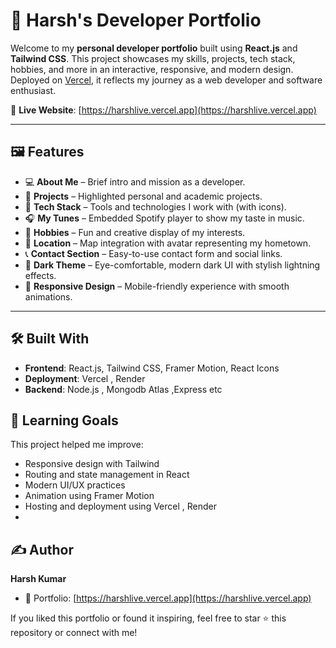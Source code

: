 # 🚀 Harsh's Developer Portfolio

Welcome to my **personal developer portfolio** built using **React.js** and **Tailwind CSS**. This project showcases my skills, projects, tech stack, hobbies, and more in an interactive, responsive, and modern design. Deployed on [Vercel](https://vercel.com/), it reflects my journey as a web developer and software enthusiast.

🔗 **Live Website**: [https://harshlive.vercel.app](https://harshlive.vercel.app)

---

## 🖼️ Features

- 💻 **About Me** – Brief intro and mission as a developer.
- 📁 **Projects** – Highlighted personal and academic projects.
- 🧰 **Tech Stack** – Tools and technologies I work with (with icons).
- 🎧 **My Tunes** – Embedded Spotify player to show my taste in music.
- 🎯 **Hobbies** – Fun and creative display of my interests.
- 📍 **Location** – Map integration with avatar representing my hometown.
- 📞 **Contact Section** – Easy-to-use contact form and social links.
- 🌙 **Dark Theme** – Eye-comfortable, modern dark UI with stylish lightning effects.
- 📱 **Responsive Design** – Mobile-friendly experience with smooth animations.

---

## 🛠️ Built With

- **Frontend**: React.js, Tailwind CSS, Framer Motion, React Icons
- **Deployment**: Vercel , Render
- **Backend**: Node.js , Mongodb Atlas ,Express etc

## 🧠 Learning Goals

This project helped me improve:

- Responsive design with Tailwind
- Routing and state management in React
- Modern UI/UX practices
- Animation using Framer Motion
- Hosting and deployment using Vercel , Render
-
 ## ✍️ Author

**Harsh Kumar**

- 🔗 Portfolio: [https://harshlive.vercel.app](https://harshlive.vercel.app)

If you liked this portfolio or found it inspiring, feel free to star ⭐ this repository or connect with me!


